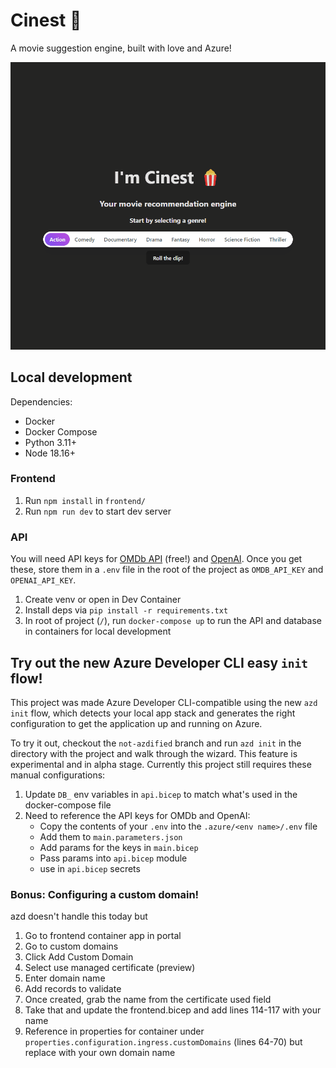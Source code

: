 # Cinest 🎥

A movie suggestion engine, built with love and Azure!

![](cinest.gif)

## Local development
Dependencies:
- Docker
- Docker Compose
- Python 3.11+
- Node 18.16+

### Frontend
1. Run `npm install` in `frontend/`
1. Run `npm run dev` to start dev server

### API
You will need API keys for [OMDb API](https://ombdapi.com/) (free!) and [OpenAI](https://platform.openai.com/overview). Once you get these, store them in a `.env` file in the root of the project as `OMDB_API_KEY` and `OPENAI_API_KEY`.
1. Create venv or open in Dev Container
1. Install deps via `pip install -r requirements.txt`
1. In root of project (`/`), run `docker-compose up` to run the API and database in containers for local development

## Try out the new Azure Developer CLI easy `init` flow!
This project was made Azure Developer CLI-compatible using the new `azd init` flow, which detects your local app stack and generates the right configuration to get the application up and running on Azure.

To try it out, checkout the `not-azdified` branch and run `azd init` in the directory with the project and walk through the wizard. This feature is experimental and in alpha stage. Currently this project still requires these manual configurations:

1. Update `DB_` env variables in `api.bicep` to match what's used in the docker-compose file
1. Need to reference the API keys for OMDb and OpenAI:
    - Copy the contents of your `.env` into the `.azure/<env name>/.env` file
    - Add them to `main.parameters.json` 
    - Add params for the keys in `main.bicep`
    - Pass params into `api.bicep` module
    - use in `api.bicep` secrets

### Bonus: Configuring a custom domain!
azd doesn't handle this today but
1. Go to frontend container app in portal
1. Go to custom domains
1. Click Add Custom Domain
1. Select use managed certificate (preview)
1. Enter domain name
1. Add records to validate
1. Once created, grab the name from the certificate used field
1. Take that and update the frontend.bicep and add lines 114-117 with your name
1. Reference in properties for container under `properties.configuration.ingress.customDomains` (lines 64-70) but replace with your own domain name
